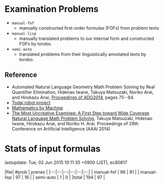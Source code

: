 Examination Problems
===========

- `manual-fof`
    - manually constructed first-order formulas (FOFs) from problem texts
- `manual-lisp`
    - manually translated problems to our internal form and constructed FOFs by torobo.
- `semi-auto`
    - translated problems from their linguistically annotated texts by torobo.


## Reference

- Automated Natural Language Geometry Math Problem Solving by Real Quantifier Elimination, Hidenao Iwane, Takuya Matsuzaki, Noriko Arai, and Hirokazu Anai, [Proceedings of ADG2014](http://www.uc.pt/en/congressos/adg/adg2014/program/proceedings),
 pages 75--84.
- [Todai robot project](http://21robot.org/?lang=english)
- [Mathematics by Machine](http://researchmap.jp/?action=cv_download_main&upload_id=65880)
- [The Most Uncreative Examinee: A First Step toward Wide Coverage Natural Language Math Problem Solving](http://researchmap.jp/?action=cv_download_main&upload_id=63092), Takuya Matsuzaki, Hidenao Iwane, Hirokazu Anai, and Noriko H. Arai. Proceedings of 28th Conference on Artificial Intelligence (AAAI 2014)

# Stats of input formulas

lastupdate: Tue, 02 Jun 2015 10:11:35 +0900 (JST), ec80817

|file| #prob | prenex |
|:--|--:|--:|--:|--:|--:|
| manual-fof | 96 | 81 |
| manual-lisp | 97 | 16 |
| semi-auto |  1 | 0 |
|total | 194 | 97 |
